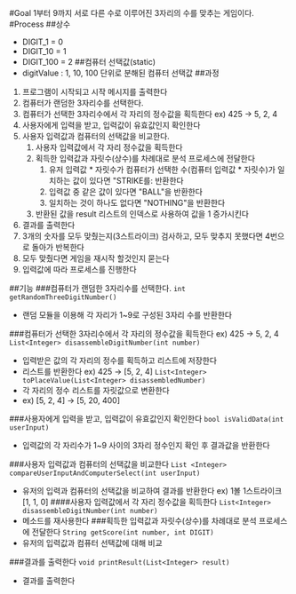 #Goal
1부터 9까지 서로 다른 수로 이루어진 3자리의 수를 맞추는 게임이다.
#Process
##상수
- DIGIT_1 = 0
- DIGIT_10 = 1
- DIGIT_100 = 2
##컴퓨터 선택값(static)
- digitValue : 1, 10, 100 단위로 분해된 컴퓨터 선택값
##과정
1. 프로그램이 시작되고 시작 메시지를 출력한다
2. 컴퓨터가 랜덤한 3자리수를 선택한다.
3. 컴퓨터가 선택한 3자리수에서 각 자리의 정수값을 획득한다 ex) 425 -> 5, 2, 4
4. 사용자에게 입력을 받고, 입력값이 유효값인지 확인한다
5. 사용자 입력값과 컴퓨터의 선택값을 비교한다.
   1. 사용자 입력값에서 각 자리 정수값을 획득한다
   2. 획득한 입력값과 자릿수(상수)를 차례대로 분석 프로세스에 전달한다
      1. 유저 입력값 * 자릿수가 컴퓨터가 선택한 수(컴퓨터 입력값 * 자릿수)가 일치하는 값이 있다면 "STRIKE를: 반환한다
      2. 입력값 중 같은 값이 있다면 "BALL"을 반환한다
      3. 일치하는 것이 하나도 없다면 "NOTHING"을 반환한다
   4. 반환된 값을 result 리스트의 인덱스로 사용하여 값을 1 증가시킨다
6. 결과를 출력한다
7. 3개의 숫자를 모두 맞췄는지(3스트라이크) 검사하고, 모두 맞추지 못했다면 4번으로 돌아가 반복한다
8. 모두 맞췄다면 게임을 재시작 할것인지 묻는다
9. 입력값에 따라 프로세스를 진행한다

##기능
###컴퓨터가 랜덤한 3자리수를 선택한다.
`int getRandomThreeDigitNumber()`
- 랜덤 모듈을 이용해 각 자리가 1~9로 구성된 3자리 수를 반환한다

###컴퓨터가 선택한 3자리수에서 각 자리의 정수값을 획득한다 ex) 425 -> 5, 2, 4
`List<Integer> disassembleDigitNumber(int number)`
- 입력받은 값의 각 자리의 정수를 획득하고 리스트에 저장한다
- 리스트를 반환한다 ex) 425 -> [5, 2, 4]
`List<Integer> toPlaceValue(List<Integer> disassembledNumber)`
- 각 자리의 정수 리스트를 자릿값으로 변환한다
- ex) [5, 2, 4] -> [5, 20, 400]

###사용자에게 입력을 받고, 입력값이 유효값인지 확인한다
`bool isValidData(int userInput)`
- 입력값의 각 자리수가 1~9 사이의 3자리 정수인지 확인 후 결과값을 반환한다

###사용자 입력값과 컴퓨터의 선택값을 비교한다
`List <Integer> compareUserInputAndComputerSelect(int userInput)`
- 유저의 입력과 컴퓨터의 선택값을 비교하여 결과를 반환한다 ex) 1볼 1스트라이크 [1, 1, 0]
####사용자 입력값에서 각 자리 정수값을 획득한다
`List<Integer> disassembleDigitNumber(int number)`
- 메소드를 재사용한다
###획득한 입력값과 자릿수(상수)를 차례대로 분석 프로세스에 전달한다
`String getScore(int number, int DIGIT)`
- 유저의 입력값과 컴퓨터 선택값에 대해 비교

###결과를 출력한다
`void printResult(List<Integer> result)`
- 결과를 출력한다

